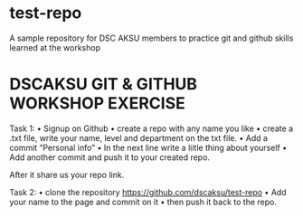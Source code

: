 # test-repo
A sample repository for DSC AKSU members to practice git and github skills learned at the workshop

# DSCAKSU GIT & GITHUB WORKSHOP EXERCISE
Task 1:
    • Signup on Github
    • create a repo with any name you like
    • create a .txt file,  write your name, level and department on the txt file.
    • Add a commit “Personal info”
    • In the next line write a liitle thing about yourself
    • Add another commit and push it to your created repo.

After it share us your repo link.

Task 2:
    • clone the repository https://github.com/dscaksu/test-repo
    • Add your name to the page and commit on it
    • then push it back to the repo.
